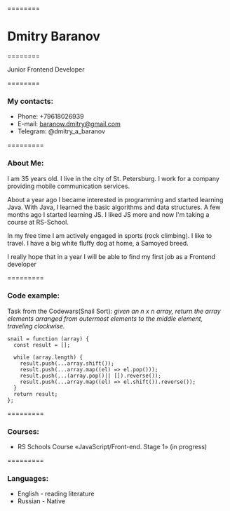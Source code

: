 ========

# **Dmitry Baranov**

========

Junior Frontend Developer

========

### **My contacts:** 
* Phone: +79618026939
* E-mail: baranow.dmitry@gmail.com
* Telegram: @dmitry_a_baranov

=========

### **About Me:**
I am 35 years old. I live in the city of St. Petersburg. I work for a company providing mobile communication services.

About a year ago I became interested in programming and started learning Java. With Java, I learned the basic algorithms and data structures. A few months ago I started learning JS. I liked JS more and now I'm taking a course at RS-School.

In my free time I am actively engaged in sports (rock climbing). I like to travel. I have a big white fluffy dog at home, a Samoyed breed.

I really hope that in a year I will be able to find my first job as a Frontend developer

=========

### **Code example:** 
Task from the Codewars(Snail Sort): _given an n x n array, return the array elements arranged from outermost elements to the middle element, traveling clockwise._
```
snail = function (array) {
  const result = [];

  while (array.length) {
    result.push(...array.shift());
    result.push(...array.map((el) => el.pop()));
    result.push(...(array.pop()|| []).reverse());
    result.push(...array.map((el) => el.shift()).reverse());
  }
  return result;
};

```
=========

### **Courses:**

* RS Schools Course «JavaScript/Front-end. Stage 1» (in progress)

=========

### **Languages:**

* English - reading literature
* Russian - Native